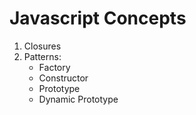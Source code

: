 # Javascript Concepts

1. Closures
2. Patterns:
	- Factory
	- Constructor
	- Prototype
	- Dynamic Prototype
	
